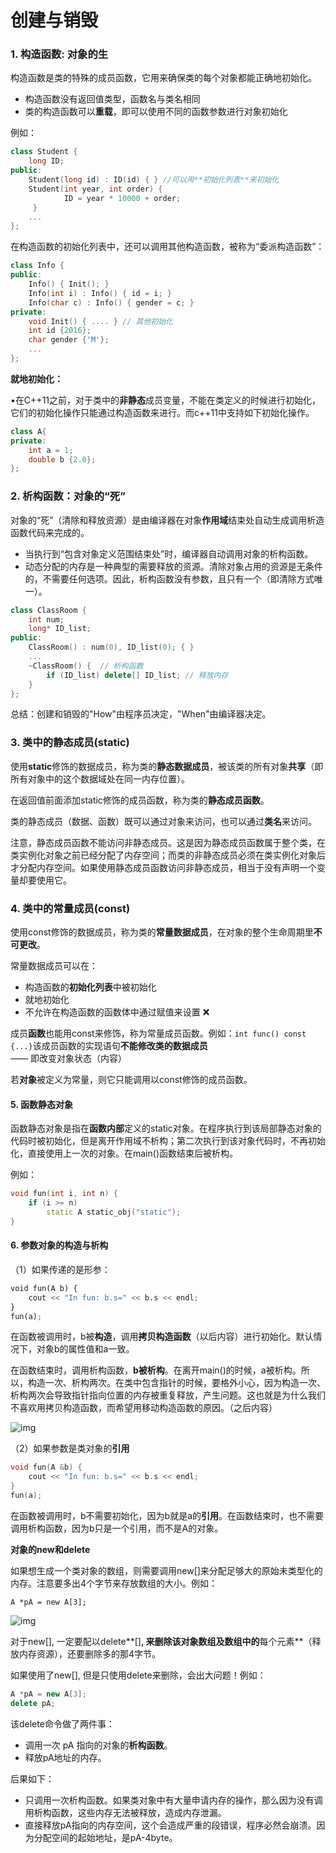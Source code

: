 # 创建与销毁

### 1. 构造函数: 对象的生

构造函数是类的特殊的成员函数，它用来确保类的每个对象都能正确地初始化。

- 构造函数没有返回值类型，函数名与类名相同
- 类的构造函数可以**重载**，即可以使用不同的函数参数进行对象初始化

例如：

```c++
class Student {
    long ID;
public:
    Student(long id) : ID(id) { } //可以用**初始化列表**来初始化
    Student(int year, int order) { 
			ID = year * 10000 + order; 
	 }
    ...
};
```

在构造函数的初始化列表中，还可以调用其他构造函数，被称为“委派构造函数”：

```c++
class Info {
public:
    Info() { Init(); }
    Info(int i) : Info() { id = i; }
    Info(char c) : Info() { gender = c; }
private:
    void Init() { .... } // 其他初始化
    int id {2016};		
    char gender {'M'};
    ...
};
```

**就地初始化：**

•在C++11之前，对于类中的**非静态**成员变量，不能在类定义的时候进行初始化，它们的初始化操作只能通过构造函数来进行。而c++11中支持如下初始化操作。

```c++
class A{
private:
	int a = 1;
    double b {2.0}; 
};
```



### 2. 析构函数：对象的“死”

对象的“死”（清除和释放资源）是由编译器在对象**作用域**结束处自动生成调用析造函数代码来完成的。

- 当执行到“包含对象定义范围结束处”时，编译器自动调用对象的析构函数。
- 动态分配的内存是一种典型的需要释放的资源。清除对象占用的资源是无条件的，不需要任何选项。因此，析构函数没有参数，且只有一个（即清除方式唯一）。

```c++
class ClassRoom {
    int num;
    long* ID_list;
public:
    ClassRoom() : num(0), ID_list(0); { }
    ...
    ~ClassRoom() {  // 析构函数
        if (ID_list) delete[] ID_list; // 释放内存
    }
};
```

总结：创建和销毁的"How"由程序员决定，"When"由编译器决定。

### 3. 类中的静态成员(static)

使用**static**修饰的数据成员，称为类的**静态数据成员**，被该类的所有对象**共享**（即所有对象中的这个数据域处在同一内存位置）。

在返回值前面添加static修饰的成员函数，称为类的**静态成员函数**。

类的静态成员（数据、函数）既可以通过对象来访问，也可以通过**类名**来访问。

注意，静态成员函数不能访问非静态成员。这是因为静态成员函数属于整个类，在类实例化对象之前已经分配了内存空间；而类的非静态成员必须在类实例化对象后才分配内存空间。如果使用静态成员函数访问非静态成员，相当于没有声明一个变量却要使用它。



### 4. 类中的常量成员(const)

使用const修饰的数据成员，称为类的**常量数据成员**，在对象的整个生命周期里**不可更改**。 

常量数据成员可以在：

- 构造函数的**初始化列表**中被初始化
- 就地初始化
- 不允许在构造函数的函数体中通过赋值来设置 ❌

成员**函数**也能用const来修饰，称为常量成员函数。例如：`int func() const {...}`该成员函数的实现语句**不能修改类的数据成员** —— 即改变对象状态（内容）

若**对象**被定义为常量，则它只能调用以const修饰的成员函数。



#### 5. 函数静态对象

函数静态对象是指在**函数内部**定义的static对象。在程序执行到该局部静态对象的代码时被初始化，但是离开作用域不析构；第二次执行到该对象代码时，不再初始化，直接使用上一次的对象。在main()函数结束后被析构。

例如：

```c++
void fun(int i, int n) {
	if (i >= n) 
		static A static_obj("static");
}
```



#### 6. 参数对象的构造与析构

（1）如果传递的是形参：

```python
void fun(A b) {
	cout << "In fun: b.s=" << b.s << endl;
}
fun(a);
```

在函数被调用时，b被**构造**，调用**拷贝构造函数**（以后内容）进行初始化。默认情况下，对象b的属性值和a一致。

在函数结束时，调用析构函数，**b被析构**。在离开main()的时候，a被析构。所以，构造一次、析构两次。在类中包含指针的时候，要格外小心，因为构造一次、析构两次会导致指针指向位置的内存被重复释放，产生问题。这也就是为什么我们不喜欢用拷贝构造函数，而希望用移动构造函数的原因。（之后内容）

![img](https://pica.zhimg.com/80/v2-1e03773c0f51e55d68d09e8340d20ec1_1440w.png)

（2）如果参数是类对象的**引用**

```c++
void fun(A &b) {
	cout << "In fun: b.s=" << b.s << endl;
}
fun(a);
```

在函数被调用时，b不需要初始化，因为b就是a的**引用**。在函数结束时，也不需要调用析构函数，因为b只是一个引用，而不是A的对象。



**对象的new和delete**

如果想生成一个类对象的数组，则需要调用new[]来分配足够大的原始未类型化的内存。注意要多出4个字节来存放数组的大小。例如：

`A *pA = new A[3];`

![img](https://pic1.zhimg.com/80/v2-ec216be7c5b2aae22c606cd0ce2770ce_1440w.png)

对于new[], 一定要配以delete**[]**, 来删除该对象数组及数组中的**每个元素**（释放内存资源），还要删除多的那4字节。

如果使用了new[], 但是只使用delete来删除，会出大问题！例如：

```c++
A *pA = new A[3];
delete pA;
```

该delete命令做了两件事：

- 调用一次 pA 指向的对象的**析构函数**。
- 释放pA地址的内存。

后果如下：

- 只调用一次析构函数。如果类对象中有大量申请内存的操作，那么因为没有调用析构函数，这些内存无法被释放，造成内存泄漏。
- 直接释放pA指向的内存空间，这个会造成严重的段错误，程序必然会崩溃。因为分配空间的起始地址，是pA-4byte。

